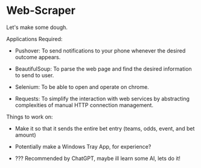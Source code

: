 # Web-Scraper

Let's make some dough.

Applications Required:

- Pushover: To send notifications to your phone whenever the desired outcome appears.

- BeautifulSoup: To parse the web page and find the desired information to send to user.

- Selenium: To be able to open and operate on chrome. 

- Requests: To simplify the interaction with web services by abstracting complexities of manual HTTP connection management.


Things to work on:

- Make it so that it sends the entire bet entry (teams, odds, event, and bet amount)

- Potentially make a Windows Tray App, for experience?

- <Add AI-based alert filters> ??? Recommended by ChatGPT, maybe ill learn some AI, lets do it!